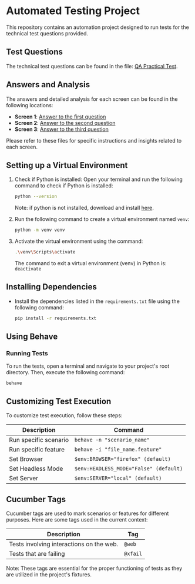 # Automated Testing Project

This repository contains an automation project designed to run tests for the technical test questions provided.

## Test Questions

The technical test questions can be found in the file: [QA Practical Test](doc/teste-pratico-qa-pleno.pdf).

## Answers and Analysis

The answers and detailed analysis for each screen can be found in the following locations:

- **Screen 1**: [Answer to the first question](template/first_screen/README.md)
- **Screen 2**: [Answer to the second question](template/second_screen/README.md)
- **Screen 3**: [Answer to the third question](template/third_screen/README.md)

Please refer to these files for specific instructions and insights related to each screen.

## Setting up a Virtual Environment

1. Check if Python is installed: Open your terminal and run the following command to check if Python is installed:

   ```bash
   python --version
   ```

    Note: if python is not installed, download and install [here](https://www.python.org/downloads/).

2. Run the following command to create a virtual environment named `venv`:

   ```bash
   python -m venv venv
   ```

3. Activate the virtual environment using the command:

   ```bash
   .\venv\Scripts\activate
   ```
    The command to exit a virtual environment (venv) in Python is: `deactivate`

## Installing Dependencies

- Install the dependencies listed in the `requirements.txt` file using the following command:

   ```bash
   pip install -r requirements.txt
   ```
   
## Using Behave

### Running Tests

To run the tests, open a terminal and navigate to your project's root directory. Then, execute the following command:

    behave

## Customizing Test Execution
To customize test execution, follow these steps:

| Description                            | Command                                           |
|----------------------------------------|---------------------------------------------------|
| Run specific scenario                  | `behave -n "scenario_name"`                       |
| Run specific feature                   | `behave -i "file_name.feature"`                   |
| Set Browser                            | `$env:BROWSER="firefox" (default)`                |
| Set Headless Mode                      | `$env:HEADLESS_MODE="False" (default)`            |
| Set Server                             | `$env:SERVER="local" (default)`            |

## Cucumber Tags
Cucumber tags are used to mark scenarios or features for different purposes. Here are some tags used in the current context:

| Description                                       | Tag      |
|---------------------------------------------------|----------|
| Tests involving interactions on the web.          | `@web`   |
| Tests that are failing                            | `@xfail` |

Note: These tags are essential for the proper functioning of tests as they are utilized in the project's fixtures.
